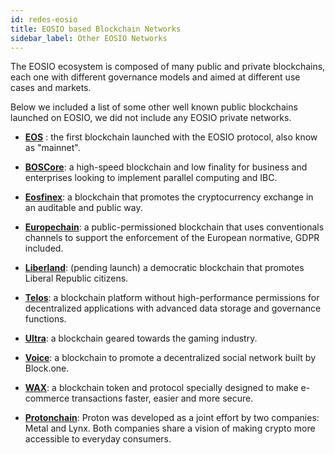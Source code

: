 ```yaml
---
id: redes-eosio
title: EOSIO based Blockchain Networks
sidebar_label: Other EOSIO Networks
---
```


The EOSIO ecosystem is composed of many public and private blockchains, each one with different governance models and aimed at different use cases and markets.

Below we included a list of some other well known public blockchains launched on EOSIO, we did not include any EOSIO private networks.

- [**EOS**](https://bloks.io/) : the first blockchain launched with the EOSIO protocol, also know as "mainnet".

- [**BOSCore**](https://boscore.io/): a high-speed blockchain and low finality for business and enterprises looking to implement parallel computing and IBC.

- [**Eosfinex**](https://www.eosfinex.com/): a blockchain that promotes the cryptocurrency exchange in an auditable and public way.

- [**Europechain**](https://europechain.io/): a public-permissioned blockchain that uses conventionals channels to support the enforcement of the European normative, GDPR included.

- [**Liberland**](https://liberland.org/): (pending launch) a democratic blockchain that promotes Liberal Republic citizens.

- [**Telos**](https://www.telos.net/): a blockchain platform without high-performance permissions for decentralized applications with advanced data storage and governance functions.

- [**Ultra**](https://ultra.io/): a blockchain geared towards the gaming industry.

- [**Voice**](https://voice.com/): a blockchain to promote a decentralized social network built by Block.one.

- [**WAX**](https://wax.io/): a blockchain token and protocol specially designed to make e-commerce transactions faster, easier and more secure.

- [**Protonchain**](https://www.protonchain.com/): Proton was developed as a joint effort by two companies: Metal and Lynx. Both companies share a vision of making crypto more accessible to everyday consumers.